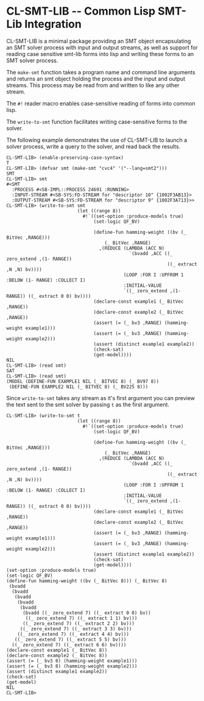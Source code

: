# CL-SMT-LIB -- Common Lisp SMT-Lib Integration

CL-SMT-LIB is a minimal package providing an SMT object encapsulating
an SMT solver process with input and output streams, as well as
support for reading case sensitive smt-lib forms into lisp and writing
these forms to an SMT solver process.

The `make-smt` function takes a program name and command line
arguments and returns an smt object holding the process and the input
and output streams.  This process may be read from and written to like
any other stream.

The `#!` reader macro enables case-sensitive reading of forms into
common lisp.

The `write-to-smt` function facilitates writing case-sensitive forms
to the solver.

The following example demonstrates the use of CL-SMT-LIB to launch a
solver process, write a query to the solver, and read back the
results.

```
CL-SMT-LIB> (enable-preserving-case-syntax)
T
CL-SMT-LIB> (defvar smt (make-smt "cvc4" '("--lang=smt2")))
SMT
CL-SMT-LIB> smt
#<SMT
  :PROCESS #<SB-IMPL::PROCESS 24691 :RUNNING>
  :INPUT-STREAM #<SB-SYS:FD-STREAM for "descriptor 10" {1002F3AB13}>
  :OUTPUT-STREAM #<SB-SYS:FD-STREAM for "descriptor 9" {1002F3A713}>>
CL-SMT-LIB> (write-to-smt smt
                          (let ((range 8))
                            #!`((set-option :produce-models true)
                                (set-logic QF_BV)

                                (define-fun hamming-weight ((bv (_ BitVec ,RANGE)))
                                    (_ BitVec ,RANGE)
                                  ,(REDUCE (LAMBDA (ACC N)
                                             `(bvadd ,ACC ((_ zero_extend ,(1- RANGE))
                                                           ((_ extract ,N ,N) bv))))
                                           (LOOP :FOR I :UPFROM 1 :BELOW (1- RANGE) :COLLECT I)
                                           :INITIAL-VALUE
                                           `((_ zero_extend ,(1- RANGE)) ((_ extract 0 0) bv))))
                                (declare-const example1 (_ BitVec ,RANGE))
                                (declare-const example2 (_ BitVec ,RANGE))
                                (assert (= (_ bv3 ,RANGE) (hamming-weight example1)))
                                (assert (= (_ bv3 ,RANGE) (hamming-weight example2)))
                                (assert (distinct example1 example2))
                                (check-sat)
                                (get-model))))
NIL
CL-SMT-LIB> (read smt)
SAT
CL-SMT-LIB> (read smt)
(MODEL (DEFINE-FUN EXAMPLE1 NIL (_ BITVEC 8) (_ BV97 8))
 (DEFINE-FUN EXAMPLE2 NIL (_ BITVEC 8) (_ BV225 8)))
```

Since `write-to-smt` takes any stream as it's first argument you can
preview the text sent to the smt solver by passing `t` as the first
argument.
```
CL-SMT-LIB> (write-to-smt t
                          (let ((range 8))
                            #!`((set-option :produce-models true)
                                (set-logic QF_BV)

                                (define-fun hamming-weight ((bv (_ BitVec ,RANGE)))
                                    (_ BitVec ,RANGE)
                                  ,(REDUCE (LAMBDA (ACC N)
                                             `(bvadd ,ACC ((_ zero_extend ,(1- RANGE))
                                                           ((_ extract ,N ,N) bv))))
                                           (LOOP :FOR I :UPFROM 1 :BELOW (1- RANGE) :COLLECT I)
                                           :INITIAL-VALUE
                                           `((_ zero_extend ,(1- RANGE)) ((_ extract 0 0) bv))))
                                (declare-const example1 (_ BitVec ,RANGE))
                                (declare-const example2 (_ BitVec ,RANGE))
                                (assert (= (_ bv3 ,RANGE) (hamming-weight example1)))
                                (assert (= (_ bv3 ,RANGE) (hamming-weight example2)))
                                (assert (distinct example1 example2))
                                (check-sat)
                                (get-model))))
(set-option :produce-models true)
(set-logic QF_BV)
(define-fun hamming-weight ((bv (_ BitVec 8))) (_ BitVec 8)
 (bvadd
  (bvadd
   (bvadd
    (bvadd
     (bvadd
      (bvadd ((_ zero_extend 7) ((_ extract 0 0) bv))
       ((_ zero_extend 7) ((_ extract 1 1) bv)))
      ((_ zero_extend 7) ((_ extract 2 2) bv)))
     ((_ zero_extend 7) ((_ extract 3 3) bv)))
    ((_ zero_extend 7) ((_ extract 4 4) bv)))
   ((_ zero_extend 7) ((_ extract 5 5) bv)))
  ((_ zero_extend 7) ((_ extract 6 6) bv))))
(declare-const example1 (_ BitVec 8))
(declare-const example2 (_ BitVec 8))
(assert (= (_ bv3 8) (hamming-weight example1)))
(assert (= (_ bv3 8) (hamming-weight example2)))
(assert (distinct example1 example2))
(check-sat)
(get-model)
NIL
CL-SMT-LIB> 
```

